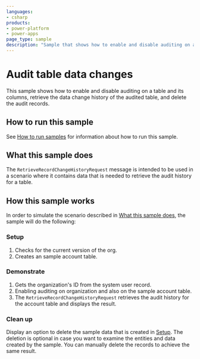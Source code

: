 ```yaml
---
languages:
- csharp
products:
- power-platform
- power-apps
page_type: sample
description: "Sample that shows how to enable and disable auditing on a table and its columns in Microsoft Dataverse. [SOAP]"
---
```


# Audit table data changes

This sample shows how to enable and disable auditing on a table and its columns, retrieve the data change history of the audited table, and delete the audit records.

## How to run this sample

See [How to run samples](https://github.com/microsoft/PowerApps-Samples/blob/master/dataverse/README.md) for information about how to run this sample.

## What this sample does

The `RetrieveRecordChangeHistoryRequest` message is intended to be used in a scenario where it contains data that is needed to retrieve the audit history for a table.

## How this sample works

In order to simulate the scenario described in [What this sample does](#what-this-sample-does), the sample will do the following:

### Setup

1. Checks for the current version of the org.
2. Creates an sample account table.

### Demonstrate

1. Gets the organization's ID from the system user record.
2. Enabling auditing on organization and also on the sample account table.
3. The `RetrieveRecordChangeHistoryRequest` retrieves the audit history for the account table and displays the result.

### Clean up

Display an option to delete the sample data that is created in [Setup](#setup). The deletion is optional in case you want to examine the entities and data created by the sample. You can manually delete the records to achieve the same result.
